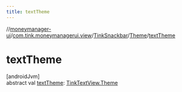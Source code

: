 ```yaml
---
title: textTheme
---
```

//[moneymanager-ui](../../../../index.html)/[com.tink.moneymanagerui.view](../../index.html)/[TinkSnackbar](../index.html)/[Theme](index.html)/[textTheme](text-theme.html)



# textTheme



[androidJvm]\
abstract val [textTheme](text-theme.html): [TinkTextView.Theme](../../-tink-text-view/-theme/index.html)




